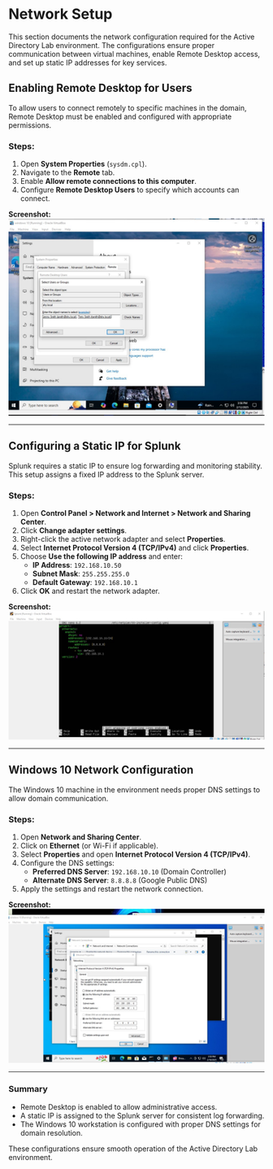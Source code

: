 # Network Setup

This section documents the network configuration required for the Active Directory Lab environment. The configurations ensure proper communication between virtual machines, enable Remote Desktop access, and set up static IP addresses for key services.

## Enabling Remote Desktop for Users
To allow users to connect remotely to specific machines in the domain, Remote Desktop must be enabled and configured with appropriate permissions.

### Steps:
1. Open **System Properties** (`sysdm.cpl`).
2. Navigate to the **Remote** tab.
3. Enable **Allow remote connections to this computer**.
4. Configure **Remote Desktop Users** to specify which accounts can connect.

**Screenshot:**
![Enable Remote Desktop](Enable_Remote_Desktop_Users.jpg)

---

## Configuring a Static IP for Splunk
Splunk requires a static IP to ensure log forwarding and monitoring stability. This setup assigns a fixed IP address to the Splunk server.

### Steps:
1. Open **Control Panel > Network and Internet > Network and Sharing Center**.
2. Click **Change adapter settings**.
3. Right-click the active network adapter and select **Properties**.
4. Select **Internet Protocol Version 4 (TCP/IPv4)** and click **Properties**.
5. Choose **Use the following IP address** and enter:
   - **IP Address**: `192.168.10.50`
   - **Subnet Mask**: `255.255.255.0`
   - **Default Gateway**: `192.168.10.1`
6. Click **OK** and restart the network adapter.

**Screenshot:**
![Splunk Static IP Config](Splunk_Static_IP_Config.jpg)

---

## Windows 10 Network Configuration
The Windows 10 machine in the environment needs proper DNS settings to allow domain communication.

### Steps:
1. Open **Network and Sharing Center**.
2. Click on **Ethernet** (or Wi-Fi if applicable).
3. Select **Properties** and open **Internet Protocol Version 4 (TCP/IPv4)**.
4. Configure the DNS settings:
   - **Preferred DNS Server**: `192.168.10.10` (Domain Controller)
   - **Alternate DNS Server**: `8.8.8.8` (Google Public DNS)
5. Apply the settings and restart the network connection.

**Screenshot:**
![Windows 10 Network Config](ip_setup_windows10_target.jpg)

---

### Summary
- Remote Desktop is enabled to allow administrative access.
- A static IP is assigned to the Splunk server for consistent log forwarding.
- The Windows 10 workstation is configured with proper DNS settings for domain resolution.

These configurations ensure smooth operation of the Active Directory Lab environment.

